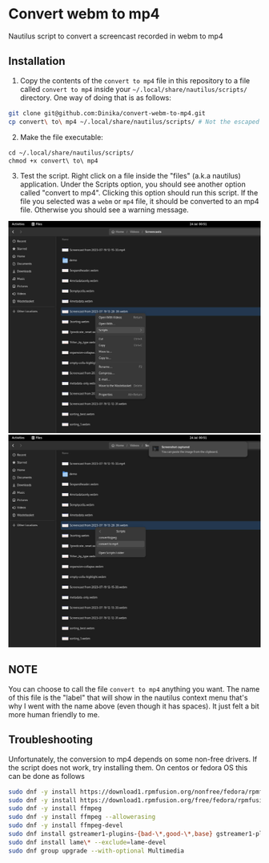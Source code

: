 # Convert webm to mp4
Nautilus script to convert a screencast recorded in webm to mp4


## Installation

1. Copy the contents of the `convert to mp4` file in this repository to a file called `convert to mp4` inside your `~/.local/share/nautilus/scripts/` directory. One way of doing that is as follows:

    
```bash
git clone git@github.com:Dinika/convert-webm-to-mp4.git
cp convert\ to\ mp4 ~/.local/share/nautilus/scripts/ # Not the escaped spaces in the "convert to mp4" file.
```

2. Make the file executable:
```
cd ~/.local/share/nautilus/scripts/
chmod +x convert\ to\ mp4
```

3. Test the script. Right click on a file inside the "files" (a.k.a nautilus) application. Under the Scripts option, you should see another option called "convert to mp4". Clicking this option should run this script. If the file you selected was a `webm` or `mp4` file, it should be converted to an mp4 file. Otherwise you should see a warning message.

![Script option in Files/Nautilus context menu](./script_option.jpg)
!["convert to mp4" option in Scripts submenu](./convert_to_mp4_option.jpg)


## NOTE

You can choose to call the file `convert to mp4` anything you want. The name of this file is the "label" that will show in the nautilus context menu that's why I went with the name above (even though it has spaces). It just felt a bit more human friendly to me.

## Troubleshooting

Unfortunately, the conversion to mp4 depends on some non-free drivers. If the script does not work, try installing them. On centos or fedora OS this can be done as follows

```bash
sudo dnf -y install https://download1.rpmfusion.org/nonfree/fedora/rpmfusion-nonfree-release-$(rpm -E %fedora).noarch.rpm
sudo dnf -y install https://download1.rpmfusion.org/free/fedora/rpmfusion-free-release-$(rpm -E %fedora).noarch.rpm
sudo dnf -y install ffmpeg
sudo dnf -y install ffmpeg --allowerasing
sudo dnf -y install ffmpeg-devel
sudo dnf install gstreamer1-plugins-{bad-\*,good-\*,base} gstreamer1-plugin-openh264 gstreamer1-libav --exclude=gstreamer1-plugins-bad-free-devel
sudo dnf install lame\* --exclude=lame-devel
sudo dnf group upgrade --with-optional Multimedia
```
